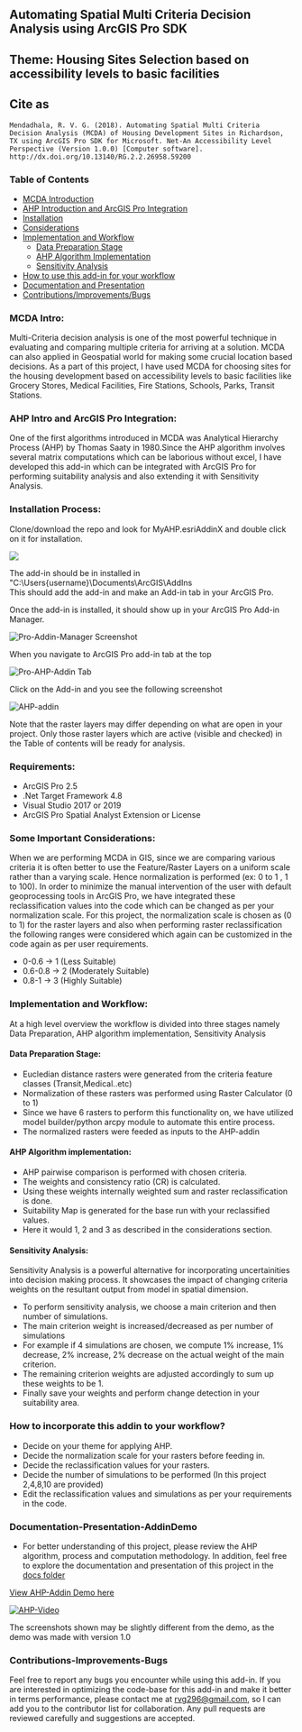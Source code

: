 ## Automating Spatial Multi Criteria Decision Analysis using ArcGIS Pro SDK
## Theme: Housing Sites Selection based on accessibility levels to basic facilities

## Cite as 
`Mendadhala, R. V. G. (2018). Automating Spatial Multi Criteria Decision Analysis (MCDA) of Housing Development Sites in Richardson, TX using ArcGIS Pro SDK for Microsoft. Net-An Accessibility Level Perspective (Version 1.0.0) [Computer software]. http://dx.doi.org/10.13140/RG.2.2.26958.59200`

### Table of Contents

- [MCDA Introduction](#MCDA-Intro)
- [AHP Introduction and ArcGIS Pro Integration](#AHP-Intro-and-ArcGIS-Pro-Integration)
- [Installation](#Installation-Process)
- [Considerations](#Some-Important-Considerations)
- [Implementation and Workflow](#implementation-and-workflow)
  - [Data Preparation Stage](#data-preparation-stage)
  - [AHP Algorithm Implementation](#ahp-algorithm-implementation)
  - [Sensitivity Analysis](#sensitivity-analysis)
- [How to use this add-in for your workflow](#how-to-incorporate-this-addin-to-your-workflow)
- [Documentation and Presentation](#Documentation-Presentation-AddinDemo)
- [Contributions/Improvements/Bugs](#Contributions-Improvements-Bugs)

### MCDA Intro:
Multi-Criteria decision analysis is one of the most powerful technique in evaluating and comparing multiple criteria for arriving at a solution. MCDA can also applied in Geospatial world for making some crucial location based decisions. As a part of this project, I have used MCDA for choosing sites for the housing development based on accessibility levels to basic facilities like Grocery Stores, Medical Facilities, Fire Stations, Schools, Parks, Transit Stations.

### AHP Intro and ArcGIS Pro Integration:
One of the first algorithms introduced in MCDA was Analytical Hierarchy Process (AHP) by Thomas Saaty in 1980.Since the AHP algorithm involves several matrix computations which can be laborious without excel, I have developed this add-in which can be integrated with ArcGIS Pro for performing suitability analysis and also extending it with Sensitivity Analysis.

### Installation Process:
Clone/download the repo and look for MyAHP.esriAddinX and double click on it for installation.

<img src="MyAHP/Images/Addin-Install.PNG" ></img>


The add-in should be in installed in "C:\Users\{username}\Documents\ArcGIS\AddIns\
This should add the add-in and make an Add-in tab in your ArcGIS Pro.

Once the add-in is installed, it should show up in your ArcGIS Pro Add-in Manager.

![](MyAHP/Images/Pro-Addin-Manager.PNG "Pro-Addin-Manager Screenshot")

When you navigate to ArcGIS Pro add-in tab at the top

![](MyAHP/Images/AHP-Addin-Tab.PNG "Pro-AHP-Addin Tab")

Click on the Add-in and you see the following screenshot

![](MyAHP/Images/AHPAddIn.PNG "AHP-addin")

Note that the raster layers may differ depending on what are open in your project.
Only those raster layers which are active (visible and checked) in the Table of contents will be ready for analysis.

### Requirements:
- ArcGIS Pro 2.5
- .Net Target Framework 4.8
- Visual Studio 2017 or 2019
- ArcGIS Pro Spatial Analyst Extension or License

### Some Important Considerations:
When we are performing MCDA in GIS, since we are comparing various criteria it is often better to use the Feature/Raster Layers on a uniform scale rather than a varying scale. Hence normalization is performed (ex: 0 to 1 , 1 to 100). In order to minimize the manual intervention of the user with default geoprocessing tools in ArcGIS Pro, we have integrated these reclassification values into the code which can be changed as per your normalization scale. For this project, the normalization scale is chosen as (0 to 1) for the raster layers and also when performing raster reclassification the following ranges were considered which again can be customized in the code again as per user requirements.

- 0-0.6 -> 1 (Less Suitable)
- 0.6-0.8 -> 2 (Moderately Suitable)
- 0.8-1 -> 3 (Highly Suitable)

### Implementation and Workflow:
At a high level overview the workflow is divided into three stages namely Data Preparation, AHP algorithm implementation, Sensitivity Analysis

#### Data Preparation Stage:
- Eucledian distance rasters were generated from the criteria feature classes (Transit,Medical..etc)
- Normalization of these rasters was performed using Raster Calculator (0 to 1)
- Since we have 6 rasters to perform this functionality on, we have utilized model builder/python arcpy module to automate this entire process.
- The normalized rasters were feeded as inputs to the AHP-addin

#### AHP Algorithm implementation:
- AHP pairwise comparison is performed with chosen criteria.
- The weights and consistency ratio (CR) is calculated.
- Using these weights internally weighted sum and raster reclassification is done.
- Suitability Map is generated for the base run with your reclassified values.
- Here it would 1, 2 and 3 as described in the considerations section.

#### Sensitivity Analysis:
Sensitivity Analysis is a powerful alternative for incorporating uncertainities into decision making process. It showcases the impact of changing criteria weights on the resultant output from model in spatial dimension.

- To perform sensitivity analysis, we choose a main criterion and then number of simulations.
- The main criterion weight is increased/decreased as per number of simulations
- For example if 4 simulations are chosen, we compute 1% increase, 1% decrease, 2% increase, 2% decrease on the actual weight of the main criterion.
- The remaining criterion weights are adjusted accordingly to sum up these weights to be 1.
- Finally save your weights and perform change detection in your suitability area.

### How to incorporate this addin to your workflow?
- Decide on your theme for applying AHP.
- Decide the normalization scale for your rasters before feeding in.
- Decide the reclassification values for your rasters.
- Decide the number of simulations to be performed (In this project 2,4,8,10 are provided)
- Edit the reclassification values and simulations as per your requirements in the code.

### Documentation-Presentation-AddinDemo
- For better understanding of this project, please review the AHP algorithm, process and computation methodology. In addition, feel free to explore the documentation and presentation of this project in the [docs folder](https://github.com/rvg296/Automate-Spatial-MCDA/tree/master/Docs)

<a href="https://www.youtube.com/watch?v=mV2inNIBkMI" target="_blank">View AHP-Addin Demo here</a>

[![AHP-Video](https://img.youtube.com/vi/mV2inNIBkMI/0.jpg)](http://www.youtube.com/watch?v=mV2inNIBkMI)

The screenshots shown may be slightly different from the demo, as the demo was made with version 1.0

### Contributions-Improvements-Bugs
Feel free to report any bugs you encounter while using this add-in. If you are interested in optimizing the code-base for this add-in and make it better in terms performance, please contact me at rvg296@gmail.com, so I can add you to the contributor list for collaboration. Any pull requests are reviewed carefully and suggestions are accepted.

